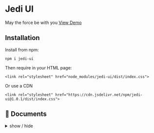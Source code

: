 # Jedi UI
May the force be with you [View Demo](https://jedi-ui-hungle2048.vercel.app/)

## Installation


Install from npm:
```
npm i jedi-ui
```
Then require in your HTML page:
```
<link rel="stylesheet" href="node_modules/jedi-ui/dist/index.css">
```

Or use a CDN
```
<link rel="stylesheet" href="https://cdn.jsdelivr.net/npm/jedi-ui@1.0.1/dist/index.css">
```

## 📘 Documents

<details>
<summary>
  show / hide
</summary>

- Components
  - [x] Button
  - [x] Dropdown
  - [x] Tooltip
  - [x] Card
  - [x] Form
  - [x] Checkbox
  - [x] Radio Button
  - [ ] Select
  - [ ] Toogle
  - [x] Flash
  - [x] Error Message
  - [x] Empty State
  - [ ] Table
  - [ ] Collapse
  - [x] Steps
  - [ ] Progress
  - [x] Navbar
  - [x] Sidebar
  - [x] Footer


- Utilities
  - [x] Background
  - [ ] Text
  - [x] Border
  - [x] Flex
  - [x] Spacing

</details>